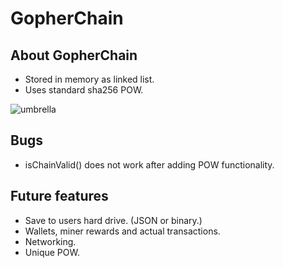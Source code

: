 # GopherChain
## About GopherChain
* Stored in memory as linked list. 
* Uses standard sha256 POW.

![umbrella](https://user-images.githubusercontent.com/96747965/208256119-7c893083-12d3-4fc0-a0f9-ada0668d4be7.svg)
## Bugs
* isChainValid() does not work after adding POW functionality.
## Future features
* Save to users hard drive. (JSON or binary.)
* Wallets, miner rewards and actual transactions.
* Networking.
* Unique POW.
